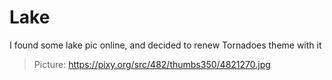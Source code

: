 # Lake
I found some lake pic online, and decided to renew Tornadoes theme with it

> Picture: https://pixy.org/src/482/thumbs350/4821270.jpg